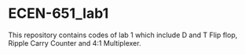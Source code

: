 # ECEN-651_lab1
This repository contains codes of lab 1 which include D and T Flip flop, Ripple Carry Counter and 4:1 Multiplexer. 
